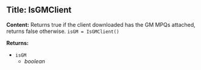 ## Title: IsGMClient

**Content:**
Returns true if the client downloaded has the GM MPQs attached, returns false otherwise.
`isGM = IsGMClient()`

**Returns:**
- `isGM`
  - *boolean*
